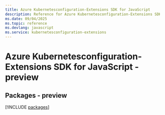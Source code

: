 ```yaml
---
title: Azure Kubernetesconfiguration-Extensions SDK for JavaScript
description: Reference for Azure Kubernetesconfiguration-Extensions SDK for JavaScript
ms.date: 09/04/2025
ms.topic: reference
ms.devlang: javascript
ms.service: kubernetesconfiguration-extensions
---
```

# Azure Kubernetesconfiguration-Extensions SDK for JavaScript - preview
## Packages - preview
[!INCLUDE [packages](kubernetesconfiguration-extensions-index.md)]